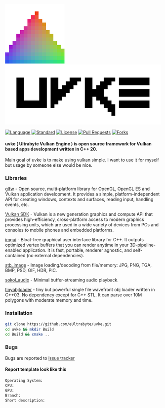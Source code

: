 ![uvke icon](https://github.com/eUltrabyte/uvke/blob/dev/Resource/Textures/uvke-icon.png?raw=true "uvke icon")
![uvke logo](https://github.com/eUltrabyte/uvke/blob/dev/Resource/Textures/uvke.png?raw=true "uvke logo")

[![Language](https://img.shields.io/badge/language-C++-blue.svg)](https://isocpp.org/)
[![Standard](https://img.shields.io/badge/c%2B%2B-20-blue.svg)](https://en.wikipedia.org/wiki/C%2B%2B#Standardization)
[![License](https://img.shields.io/github/license/eUltrabyte/uvke)](https://github.com/eUltrabyte/uvke/blob/main/LICENSE)
[![Pull Requests](https://img.shields.io/github/issues-pr/eUltrabyte/uvke)](https://github.com/eUltrabyte/uvke/pulls)
[![Forks](https://img.shields.io/github/forks/eUltrabyte/uvke?style=flat)](https://github.com/eUltrabyte/uvke)

#### uvke ( Ultrabyte Vulkan Engine ) is open source framework for Vulkan based apps development written in C++ 20.

Main goal of uvke is to make using vulkan simple. I want to use it for myself but usage by someone else would be nice.

### Libraries
[glfw](https://github.com/glfw/glfw) - Open source, multi-platform library for OpenGL, OpenGL ES and Vulkan application development. It provides a simple, platform-independent API for creating windows, contexts and surfaces, reading input, handling events, etc.

[Vulkan SDK](https://lunarg.com/vulkan-sdk/) - Vulkan is a new generation graphics and compute API that provides high-efficiency, cross-platform access to modern graphics processing units, which are used in a wide variety of devices from PCs and consoles to mobile phones and embedded platforms.

[imgui](https://github.com/ocornut/imgui) - Bloat-free graphical user interface library for C++. It outputs optimized vertex buffers that you can render anytime in your 3D-pipeline-enabled application. It is fast, portable, renderer agnostic, and self-contained (no external dependencies).

[stb_image](https://github.com/nothings/stb/blob/master/stb_image.h) - Image loading/decoding from file/memory: JPG, PNG, TGA, BMP, PSD, GIF, HDR, PIC.

[sokol_audio](https://github.com/floooh/sokol/blob/master/sokol_audio.h) - Minimal buffer-streaming audio playback.

[tinyobjloader](https://github.com/tinyobjloader/tinyobjloader/blob/release/tiny_obj_loader.h) - tiny but powerful single file wavefront obj loader written in C++03. No dependency except for C++ STL. It can parse over 10M polygons with moderate memory and time.

### Installation
```bash
git clone https://github.com/eUltrabyte/uvke.git
cd uvke && mkdir Build
cd Build && cmake ..
```

### Bugs
Bugs are reported to [issue tracker](https://github.com/eUltrabyte/uvke/issues)
#### Report template look like this
```
Operating System:
CPU:
GPU:
Branch:
Short description:
```